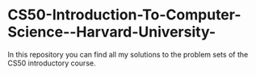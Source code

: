 # CS50-Introduction-To-Computer-Science--Harvard-University-
In this repository you can find all my solutions to the problem sets of the CS50 introductory course.
